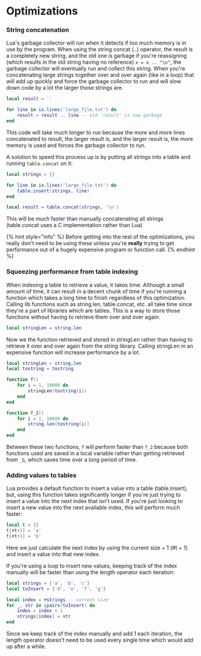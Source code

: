 # Optimizations

### String concatenation

Lua's garbage collector will run when it detects if too much memory is in use by the program. When using the string concat (..) operator, the result is a completely new string, and the old one is garbage if you're reassigning (which results in the old string having no reference) `x = x .. "\n"`, the garbage collector will eventually run and collect this string. When you're concatenating large strings together over and over again (like in a loop) that will add up quickly and force the garbage collector to run and will slow down code by a lot the larger those strings are.

```lua
local result = ''

for line in io.lines('large_file.txt') do
    result = result .. line -- old 'result' is now garbage
end
```

This code will take much longer to run because the more and more lines concatenated to result, the larger result is, and the larger result is, the more memory is used and forces the garbage collector to run.

A solution to speed this process up is by putting all strings into a table and running `table.concat` on it:

```lua
local strings = {}

for line in io.lines('large_file.txt') do
    table.insert(strings, line)
end

local result = table.concat(strings, '\n')
```

This will be much faster than manually concatenating all strings (table.concat uses a C implementation rather than Lua)



{% hint style="info" %}
Before getting into the rest of the optimizations, you really don't need to be using these unless you're **really** trying to get performance out of a hugely expensive program or function call.&#x20;
{% endhint %}

### Squeezing performance from table indexing

When indexing a table to retrieve a value, it takes time. Although a small amount of time, it can result in a decent chunk of time if you're running a function which takes a long time to finish regardless of this optimization. Calling lib functions such as string.len, table.concat, etc. all take time since they're a part of libraries which are tables. This is a way to store those functions without having to retrieve them over and over again:

```lua
local stringLen = string.len
```

Now we the function retrieved and stored in stringLen rather than having to retrieve it over and over again from the string library. Calling stringLen in an expensive function will increase performance by a lot.

```lua
local stringLen = string.len
local tostring = tostring

function f()
	for i = 1, 10000 do
		stringLen(tostring(i))
	end
end

function f_2()
	for i = 1, 10000 do
		string.len(tostring(i))
	end
end
```

Between these two functions, `f` will perform faster than `f_2` because both functions used are saved in a local variable rather than getting retrieved from `_G`, which saves time over a long period of time.



### Adding values to tables

Lua provides a default function to insert a value into a table (table.insert), but, using this function takes significantly longer if you're just trying to insert a value into the next index that isn't used. If you're just looking to insert a new value into the next available index, this will perform much faster:

```lua
local t = {}
t[#t+1] = 'a'
t[#t+1] = 'b'
```

Here we just calculate the next index by using the current size + 1 (#t + 1) and insert a value into that new index.

If you're using a loop to insert new values, keeping track of the index manually will be faster than using the length operator each iteration:

```lua
local strings = {'a', 'b', 'c'}
local toInsert = {'d', 'e', 'f', 'g'}

local index = #strings -- current size
for _, str in ipairs(toInsert) do
    index = index + 1
    strings[index] = str
end
```

Since we keep track of the index manually and add 1 each iteration, the length operator doesn't need to be used every single time which would add up after a while.
